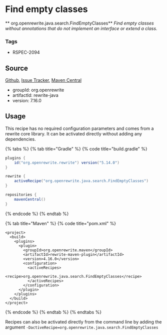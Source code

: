 # Find empty classes

** org.openrewrite.java.search.FindEmptyClasses**
_Find empty classes without annotations that do not implement an interface or extend a class._

### Tags

* RSPEC-2094

## Source

[Github](https://github.com/openrewrite/rewrite), [Issue Tracker](https://github.com/openrewrite/rewrite/issues), [Maven Central](https://search.maven.org/artifact/org.openrewrite/rewrite-java/7.16.0/jar)

* groupId: org.openrewrite
* artifactId: rewrite-java
* version: 7.16.0


## Usage

This recipe has no required configuration parameters and comes from a rewrite core library. It can be activated directly without adding any dependencies.

{% tabs %}
{% tab title="Gradle" %}
{% code title="build.gradle" %}
```groovy
plugins {
    id("org.openrewrite.rewrite") version("5.14.0")
}

rewrite {
    activeRecipe("org.openrewrite.java.search.FindEmptyClasses")
}

repositories {
    mavenCentral()
}

```
{% endcode %}
{% endtab %}

{% tab title="Maven" %}
{% code title="pom.xml" %}
```markup
<project>
  <build>
    <plugins>
      <plugin>
        <groupId>org.openrewrite.maven</groupId>
        <artifactId>rewrite-maven-plugin</artifactId>
        <version>4.16.0</version>
        <configuration>
          <activeRecipes>
            <recipe>org.openrewrite.java.search.FindEmptyClasses</recipe>
          </activeRecipes>
        </configuration>
      </plugin>
    </plugins>
  </build>
</project>
```
{% endcode %}
{% endtab %}
{% endtabs %}

Recipes can also be activated directly from the command line by adding the argument `-DactiveRecipe=org.openrewrite.java.search.FindEmptyClasses`
